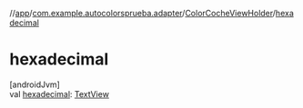 //[app](../../../index.md)/[com.example.autocolorsprueba.adapter](../index.md)/[ColorCocheViewHolder](index.md)/[hexadecimal](hexadecimal.md)

# hexadecimal

[androidJvm]\
val [hexadecimal](hexadecimal.md): [TextView](https://developer.android.com/reference/kotlin/android/widget/TextView.html)
